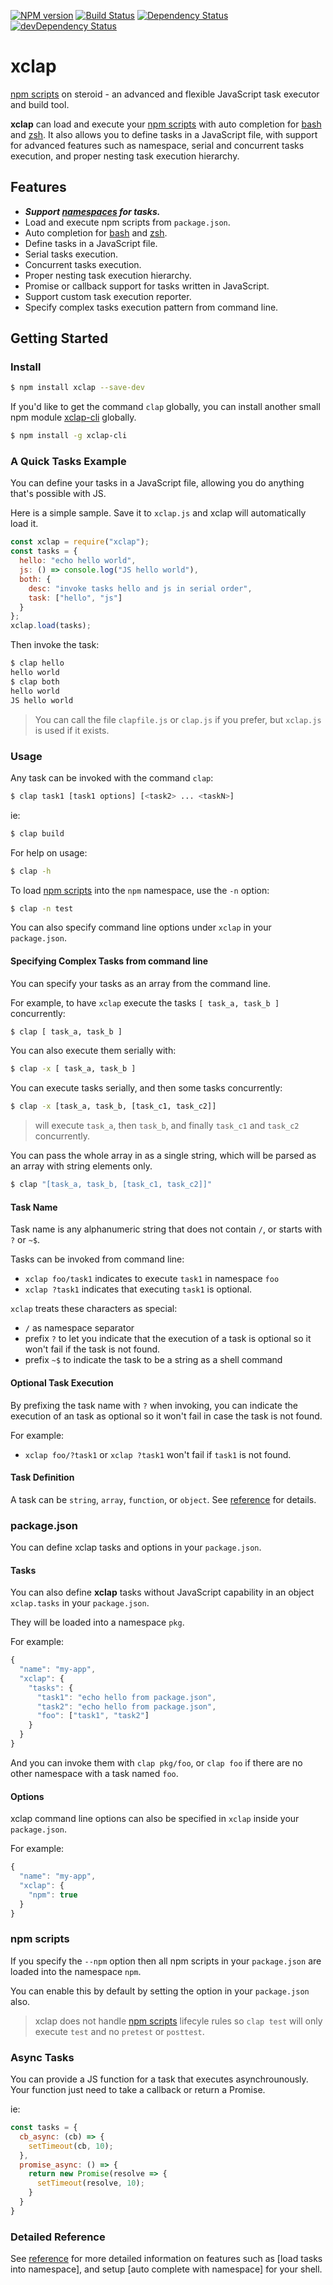 [![NPM version][npm-image]][npm-url] [![Build Status][travis-image]][travis-url]
[![Dependency Status][daviddm-image]][daviddm-url] [![devDependency Status][daviddm-dev-image]][daviddm-dev-url]

# xclap

[npm scripts] on steroid - an advanced and flexible JavaScript task executor and build tool.

**xclap** can load and execute your [npm scripts] with auto completion for [bash] and [zsh]. It also allows you to define tasks in a JavaScript file, with support for advanced features such as namespace, serial and concurrent tasks execution, and proper nesting task execution hierarchy.

## Features

* **_Support [namespaces](./REFERENCE.md#namespace) for tasks._**
* Load and execute npm scripts from `package.json`.
* Auto completion for [bash] and [zsh].
* Define tasks in a JavaScript file.
* Serial tasks execution.
* Concurrent tasks execution.
* Proper nesting task execution hierarchy.
* Promise or callback support for tasks written in JavaScript.
* Support custom task execution reporter.
* Specify complex tasks execution pattern from command line.

## Getting Started

### Install

```bash
$ npm install xclap --save-dev
```

If you'd like to get the command `clap` globally, you can install another small npm module [xclap-cli] globally.

```bash
$ npm install -g xclap-cli
```

### A Quick Tasks Example

You can define your tasks in a JavaScript file, allowing you do anything that's possible with JS.

Here is a simple sample. Save it to `xclap.js` and xclap will automatically load it.

```js
const xclap = require("xclap");
const tasks = {
  hello: "echo hello world",
  js: () => console.log("JS hello world"),
  both: {
    desc: "invoke tasks hello and js in serial order",
    task: ["hello", "js"]
  }
};
xclap.load(tasks);
```

Then invoke the task:

```bash
$ clap hello
hello world
$ clap both
hello world
JS hello world
```

> You can call the file `clapfile.js` or `clap.js` if you prefer, but `xclap.js` is used if it exists.

### Usage

Any task can be invoked with the command `clap`:

```bash
$ clap task1 [task1 options] [<task2> ... <taskN>]
```

ie:

```bash
$ clap build
```

For help on usage:

```bash
$ clap -h
```

To load [npm scripts] into the `npm` namespace, use the `-n` option:

```bash
$ clap -n test
```

You can also specify command line options under `xclap` in your `package.json`.

#### Specifying Complex Tasks from command line

You can specify your tasks as an array from the command line.

For example, to have `xclap` execute the tasks `[ task_a, task_b ]` concurrently:

```bash
$ clap [ task_a, task_b ]
```

You can also execute them serially with:

```bash
$ clap -x [ task_a, task_b ]
```

You can execute tasks serially, and then some tasks concurrently:

```bash
$ clap -x [task_a, task_b, [task_c1, task_c2]]
```

> will execute `task_a`, then `task_b`, and finally `task_c1` and `task_c2` concurrently.

You can pass the whole array in as a single string, which will be parsed as an array with string elements only.

```bash
$ clap "[task_a, task_b, [task_c1, task_c2]]"
```

#### Task Name

Task name is any alphanumeric string that does not contain `/`, or starts with `?` or `~$`.

Tasks can be invoked from command line:

* `xclap foo/task1` indicates to execute `task1` in namespace `foo`
* `xclap ?task1` indicates that executing `task1` is optional.

`xclap` treats these characters as special:

* `/` as namespace separator
* prefix `?` to let you indicate that the execution of a task is optional so it won't fail if the task is not found.
* prefix `~$` to indicate the task to be a string as a shell command

#### Optional Task Execution

By prefixing the task name with `?` when invoking, you can indicate the execution of an task as optional so it won't fail in case the task is not found.

For example:

* `xclap foo/?task1` or `xclap ?task1` won't fail if `task1` is not found.

#### Task Definition

A task can be `string`, `array`, `function`, or `object`. See [reference](./REFERENCE.md#task-definition) for details.

### package.json

You can define xclap tasks and options in your `package.json`.

#### Tasks

You can also define **xclap** tasks without JavaScript capability in an object `xclap.tasks` in your `package.json`.

They will be loaded into a namespace `pkg`.

For example:

```js
{
  "name": "my-app",
  "xclap": {
    "tasks": {
      "task1": "echo hello from package.json",
      "task2": "echo hello from package.json",
      "foo": ["task1", "task2"]
    }
  }
}
```

And you can invoke them with `clap pkg/foo`, or `clap foo` if there are no other namespace with a task named `foo`.

#### Options

xclap command line options can also be specified in `xclap` inside your `package.json`.

For example:

```js
{
  "name": "my-app",
  "xclap": {
    "npm": true
  }
}
```

### npm scripts

If you specify the `--npm` option then all npm scripts in your `package.json` are loaded into the namespace `npm`.

You can enable this by default by setting the option in your `package.json` also.

> xclap does not handle [npm scripts] lifecyle rules so `clap test` will only execute `test` and no `pretest` or `posttest`.

### Async Tasks

You can provide a JS function for a task that executes asynchrounously. Your function just need to take a callback or return a Promise.

ie:

```js
const tasks = {
  cb_async: (cb) => {
    setTimeout(cb, 10);
  },
  promise_async: () => {
    return new Promise(resolve => {
      setTimeout(resolve, 10);
    }
  }
}
```

### Detailed Reference

See [reference](./REFERENCE.md) for more detailed information on features such as [load tasks into namespace], and setup [auto complete with namespace] for your shell.

[travis-image]: https://travis-ci.org/jchip/xclap.svg?branch=master
[travis-url]: https://travis-ci.org/jchip/xclap
[npm-image]: https://badge.fury.io/js/xclap.svg
[npm-url]: https://npmjs.org/package/xclap
[daviddm-image]: https://david-dm.org/jchip/xclap/status.svg
[daviddm-url]: https://david-dm.org/jchip/xclap
[daviddm-dev-image]: https://david-dm.org/jchip/xclap/dev-status.svg
[daviddm-dev-url]: https://david-dm.org/jchip/xclap?type=dev
[npm scripts]: https://docs.npmjs.com/misc/scripts
[xclap-cli]: https://github.com/jchip/xclap-cli
[bash]: https://www.gnu.org/software/bash/
[zsh]: http://www.zsh.org/
